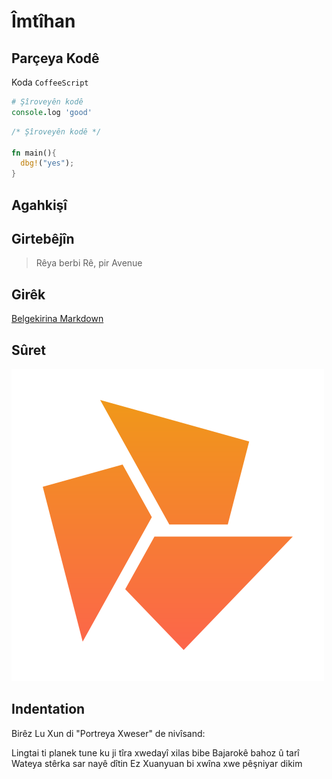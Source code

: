 [Şîroveyên gerdûnî Markdown]:#

# Îmtîhan

## Parçeya Kodê

Koda `CoffeeScript`

```coffee
# Şîroveyên kodê
console.log 'good'


```

```rust
/* Şîroveyên kodê */

fn main(){
  dbg!("yes");
}
```

## Agahkişî

<!-- HTML 注释 --> 

<!-- 多行注释 --> 

## Girtebêjîn

> Rêya berbi Rê, pir Avenue

## Girêk

[Belgekirina Markdown](https://github.com/xxai-art/xxai-art-md)

## Sûret

![xxAI.Nasnameya Marka Hunerî](https://raw.githubusercontent.com/xxai-art/web/main/file/svg/logo.svg)

## Indentation

Birêz Lu Xun di "Portreya Xweser" de nivîsand:

  Lingtai ti planek tune ku ji tîra xwedayî xilas bibe
  Bajarokê bahoz û tarî
  Wateya stêrka sar nayê dîtin
  Ez Xuanyuan bi xwîna xwe pêşniyar dikim
